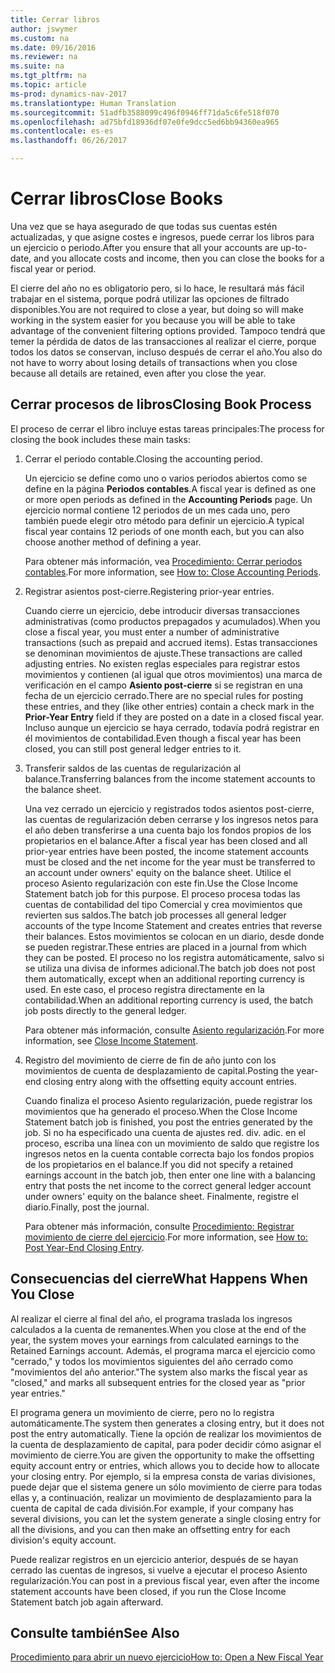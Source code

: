 ```yaml
---
title: Cerrar libros
author: jswymer
ms.custom: na
ms.date: 09/16/2016
ms.reviewer: na
ms.suite: na
ms.tgt_pltfrm: na
ms.topic: article
ms-prod: dynamics-nav-2017
ms.translationtype: Human Translation
ms.sourcegitcommit: 51adfb3588099c496f0946ff71da5c6fe518f070
ms.openlocfilehash: ad75bfd18936df07e0fe9dcc5ed6bb94360ea965
ms.contentlocale: es-es
ms.lasthandoff: 06/26/2017

---
```

# <a name="close-books"></a><span data-ttu-id="b96d3-102">Cerrar libros</span><span class="sxs-lookup"><span data-stu-id="b96d3-102">Close Books</span></span>
<span data-ttu-id="b96d3-103">Una vez que se haya asegurado de que todas sus cuentas estén actualizadas, y que asigne costes e ingresos, puede cerrar los libros para un ejercicio o periodo.</span><span class="sxs-lookup"><span data-stu-id="b96d3-103">After you ensure that all your accounts are up-to-date, and you allocate costs and income, then you can close the books for a fiscal year or period.</span></span>

<span data-ttu-id="b96d3-104">El cierre del año no es obligatorio pero, si lo hace, le resultará más fácil trabajar en el sistema, porque podrá utilizar las opciones de filtrado disponibles.</span><span class="sxs-lookup"><span data-stu-id="b96d3-104">You are not required to close a year, but doing so will make working in the system easier for you because you will be able to take advantage of the convenient filtering options provided.</span></span> <span data-ttu-id="b96d3-105">Tampoco tendrá que temer la pérdida de datos de las transacciones al realizar el cierre, porque todos los datos se conservan, incluso después de cerrar el año.</span><span class="sxs-lookup"><span data-stu-id="b96d3-105">You also do not have to worry about losing details of transactions when you close because all details are retained, even after you close the year.</span></span>

## <a name="closing-book-process"></a><span data-ttu-id="b96d3-106">Cerrar procesos de libros</span><span class="sxs-lookup"><span data-stu-id="b96d3-106">Closing Book Process</span></span>
<span data-ttu-id="b96d3-107">El proceso de cerrar el libro incluye estas tareas principales:</span><span class="sxs-lookup"><span data-stu-id="b96d3-107">The process for closing the book includes these main tasks:</span></span>

1. <span data-ttu-id="b96d3-108">Cerrar el periodo contable.</span><span class="sxs-lookup"><span data-stu-id="b96d3-108">Closing the accounting period.</span></span>

    <span data-ttu-id="b96d3-109">Un ejercicio se define como uno o varios periodos abiertos como se define en la página **Periodos contables**.</span><span class="sxs-lookup"><span data-stu-id="b96d3-109">A fiscal year is defined as one or more open periods as defined in the **Accounting Periods** page.</span></span> <span data-ttu-id="b96d3-110">Un ejercicio normal contiene 12 periodos de un mes cada uno, pero también puede elegir otro método para definir un ejercicio.</span><span class="sxs-lookup"><span data-stu-id="b96d3-110">A typical fiscal year contains 12 periods of one month each, but you can also choose another method of defining a year.</span></span>

    <span data-ttu-id="b96d3-111">Para obtener más información, vea [Procedimiento: Cerrar periodos contables](year-close-account-periods.md).</span><span class="sxs-lookup"><span data-stu-id="b96d3-111">For more information, see [How to: Close Accounting Periods](year-close-account-periods.md).</span></span>

2. <span data-ttu-id="b96d3-112">Registrar asientos post-cierre.</span><span class="sxs-lookup"><span data-stu-id="b96d3-112">Registering prior-year entries.</span></span>

    <span data-ttu-id="b96d3-113">Cuando cierre un ejercicio, debe introducir diversas transacciones administrativas (como productos prepagados y acumulados).</span><span class="sxs-lookup"><span data-stu-id="b96d3-113">When you close a fiscal year, you must enter a number of administrative transactions (such as prepaid and accrued items).</span></span> <span data-ttu-id="b96d3-114">Estas transacciones se denominan movimientos de ajuste.</span><span class="sxs-lookup"><span data-stu-id="b96d3-114">These transactions are called adjusting entries.</span></span> <span data-ttu-id="b96d3-115">No existen reglas especiales para registrar estos movimientos y contienen (al igual que otros movimientos) una marca de verificación en el campo **Asiento post-cierre** si se registran en una fecha de un ejercicio cerrado.</span><span class="sxs-lookup"><span data-stu-id="b96d3-115">There are no special rules for posting these entries, and they (like other entries) contain a check mark in the **Prior-Year Entry** field if they are posted on a date in a closed fiscal year.</span></span> <span data-ttu-id="b96d3-116">Incluso aunque un ejercicio se haya cerrado, todavía podrá registrar en él movimientos de contabilidad.</span><span class="sxs-lookup"><span data-stu-id="b96d3-116">Even though a fiscal year has been closed, you can still post general ledger entries to it.</span></span>

3. <span data-ttu-id="b96d3-117">Transferir saldos de las cuentas de regularización al balance.</span><span class="sxs-lookup"><span data-stu-id="b96d3-117">Transferring balances from the income statement accounts to the balance sheet.</span></span>

    <span data-ttu-id="b96d3-118">Una vez cerrado un ejercicio y registrados todos asientos post-cierre, las cuentas de regularización deben cerrarse y los ingresos netos para el año deben transferirse a una cuenta bajo los fondos propios de los propietarios en el balance.</span><span class="sxs-lookup"><span data-stu-id="b96d3-118">After a fiscal year has been closed and all prior-year entries have been posted, the income statement accounts must be closed and the net income for the year must be transferred to an account under owners' equity on the balance sheet.</span></span> <span data-ttu-id="b96d3-119">Utilice el proceso Asiento regularización con este fin.</span><span class="sxs-lookup"><span data-stu-id="b96d3-119">Use the Close Income Statement batch job for this purpose.</span></span> <span data-ttu-id="b96d3-120">El proceso procesa todas las cuentas de contabilidad del tipo Comercial y crea movimientos que revierten sus saldos.</span><span class="sxs-lookup"><span data-stu-id="b96d3-120">The batch job processes all general ledger accounts of the type Income Statement and creates entries that reverse their balances.</span></span> <span data-ttu-id="b96d3-121">Estos movimientos se colocan en un diario, desde donde se pueden registrar.</span><span class="sxs-lookup"><span data-stu-id="b96d3-121">These entries are placed in a journal from which they can be posted.</span></span> <span data-ttu-id="b96d3-122">El proceso no los registra automáticamente, salvo si se utiliza una divisa de informes adicional.</span><span class="sxs-lookup"><span data-stu-id="b96d3-122">The batch job does not post them automatically, except when an additional reporting currency is used.</span></span> <span data-ttu-id="b96d3-123">En este caso, el proceso registra directamente en la contabilidad.</span><span class="sxs-lookup"><span data-stu-id="b96d3-123">When an additional reporting currency is used, the batch job posts directly to the general ledger.</span></span>

    <span data-ttu-id="b96d3-124">Para obtener más información, consulte [Asiento regularización](year-close-income-statement.md).</span><span class="sxs-lookup"><span data-stu-id="b96d3-124">For more information, see [Close Income Statement](year-close-income-statement.md).</span></span>
4. <span data-ttu-id="b96d3-125">Registro del movimiento de cierre de fin de año junto con los movimientos de cuenta de desplazamiento de capital.</span><span class="sxs-lookup"><span data-stu-id="b96d3-125">Posting the year-end closing entry along with the offsetting equity account entries.</span></span>

    <span data-ttu-id="b96d3-126">Cuando finaliza el proceso Asiento regularización, puede registrar los movimientos que ha generado el proceso.</span><span class="sxs-lookup"><span data-stu-id="b96d3-126">When the Close Income Statement batch job is finished, you post the entries generated by the job.</span></span> <span data-ttu-id="b96d3-127">Si no ha especificado una cuenta de ajustes red. div. adic. en el proceso, escriba una línea con un movimiento de saldo que registre los ingresos netos en la cuenta contable correcta bajo los fondos propios de los propietarios en el balance.</span><span class="sxs-lookup"><span data-stu-id="b96d3-127">If you did not specify a retained earnings account in the batch job, then enter one line with a balancing entry that posts the net income to the correct general ledger account under owners' equity on the balance sheet.</span></span> <span data-ttu-id="b96d3-128">Finalmente, registre el diario.</span><span class="sxs-lookup"><span data-stu-id="b96d3-128">Finally, post the journal.</span></span>

    <span data-ttu-id="b96d3-129">Para obtener más información, consulte [Procedimiento: Registrar movimiento de cierre del ejercicio](year-how-post-year-end-close-entry.md).</span><span class="sxs-lookup"><span data-stu-id="b96d3-129">For more information, see [How to: Post Year-End Closing Entry](year-how-post-year-end-close-entry.md).</span></span>

## <a name="what-happens-when-you-close"></a><span data-ttu-id="b96d3-130">Consecuencias del cierre</span><span class="sxs-lookup"><span data-stu-id="b96d3-130">What Happens When You Close</span></span>
<span data-ttu-id="b96d3-131">Al realizar el cierre al final del año, el programa traslada los ingresos calculados a la cuenta de remanentes.</span><span class="sxs-lookup"><span data-stu-id="b96d3-131">When you close at the end of the year, the system moves your earnings from calculated earnings to the Retained Earnings account.</span></span> <span data-ttu-id="b96d3-132">Además, el programa marca el ejercicio como "cerrado," y todos los movimientos siguientes del año cerrado como "movimientos del año anterior."</span><span class="sxs-lookup"><span data-stu-id="b96d3-132">The system also marks the fiscal year as "closed," and marks all subsequent entries for the closed year as "prior year entries."</span></span>

<span data-ttu-id="b96d3-133">El programa genera un movimiento de cierre, pero no lo registra automáticamente.</span><span class="sxs-lookup"><span data-stu-id="b96d3-133">The system then generates a closing entry, but it does not post the entry automatically.</span></span> <span data-ttu-id="b96d3-134">Tiene la opción de realizar los movimientos de la cuenta de desplazamiento de capital, para poder decidir cómo asignar el movimiento de cierre.</span><span class="sxs-lookup"><span data-stu-id="b96d3-134">You are given the opportunity to make the offsetting equity account entry or entries, which allows you to decide how to allocate your closing entry.</span></span> <span data-ttu-id="b96d3-135">Por ejemplo, si la empresa consta de varias divisiones, puede dejar que el sistema genere un sólo movimiento de cierre para todas ellas y, a continuación, realizar un movimiento de desplazamiento para la cuenta de capital de cada división.</span><span class="sxs-lookup"><span data-stu-id="b96d3-135">For example, if your company has several divisions, you can let the system generate a single closing entry for all the divisions, and you can then make an offsetting entry for each division's equity account.</span></span>

<span data-ttu-id="b96d3-136">Puede realizar registros en un ejercicio anterior, después de se hayan cerrado las cuentas de ingresos, si vuelve a ejecutar el proceso Asiento regularización.</span><span class="sxs-lookup"><span data-stu-id="b96d3-136">You can post in a previous fiscal year, even after the income statement accounts have been closed, if you run the Close Income Statement batch job again afterward.</span></span>

## <a name="see-also"></a><span data-ttu-id="b96d3-137">Consulte también</span><span class="sxs-lookup"><span data-stu-id="b96d3-137">See Also</span></span>
[<span data-ttu-id="b96d3-138">Procedimiento para abrir un nuevo ejercicio</span><span class="sxs-lookup"><span data-stu-id="b96d3-138">How to: Open a New Fiscal Year</span></span>](finance-setup-how-open-new-fiscal-year.md)

